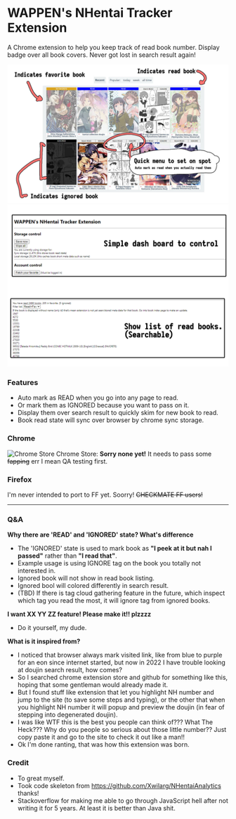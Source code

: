
# WAPPEN's NHentai Tracker Extension
A Chrome extension to help you keep track of read book number.
Display badge over all book covers. Never got lost in search result again!

![Preview](preview/preview.jpg)
![Preview](preview/preview2.png)

### Features
 - Auto mark as READ when you go into any page to read.
 - Or mark them as IGNORED because you want to pass on it.
 - Display them over search result to quickly skim for new book to read.
 - Book read state will sync over browser by chrome sync storage.

### Chrome
![Chrome Store](https://developer.chrome.com/images/meta/favicon-32x32.png) Chrome Store: **Sorry none yet!** It needs to pass some ~~fapping~~ err I mean QA testing first.

### Firefox
I'm never intended to port to FF yet. Soorry! ~~CHECKMATE FF users!~~

------

### Q&A
**Why there are 'READ' and 'IGNORED' state? What's difference**
  - The 'IGNORED' state is used to mark book as **"I peek at it but nah I passed"** rather than **"I read that"**. 
  - Example usage is using IGNORE tag on the book you totally not interested in. 
  - Ignored book will not show in read book listing.
  - Ignored bool will colored differently in search result.
  - (TBD) If there is tag cloud gathering feature in the future, which inspect which tag you read the most, it will ignore tag from ignored books.
  
**I want XX YY ZZ feature! Please make it!! plzzzz**
  - Do it yourself, my dude.

**What is it inspired from?**
- I noticed that browser always mark visited link, like from blue to purple for an eon since internet started, but now in 2022 I have trouble looking at doujin search result, how comes?
- So I searched chrome extension store and github for something like this, hoping that some gentleman would already made it.
- But I found stuff like extension that let you highlight NH number and jump to the site (to save some steps and typing), or the other that when you highlight NH number it will popup and preview the doujin (in fear of stepping into degenerated doujin). 
- I was like WTF this is the best you people can think of??? What The Heck??? Why do you people so serious about those little number?? Just copy paste it and go to the site to check it out like a man!!
- Ok I'm done ranting, that was how this extension was born.

### Credit
- To great myself.
- Took code skeleton from https://github.com/Xwilarg/NHentaiAnalytics thanks!
- Stackoverflow for making me able to go through JavaScript hell after not writing it for 5 years. At least it is better than Java shit.